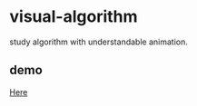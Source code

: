 # visual-algorithm

study algorithm with understandable animation.

## demo
[Here](https://joker.im/algo/)
